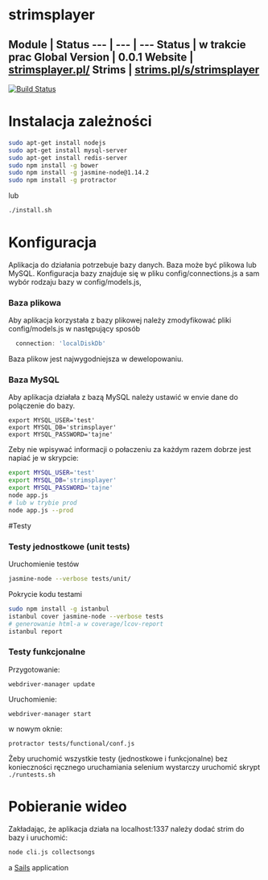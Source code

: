 
# strimsplayer

Module | Status
--- | --- | ---
**Status** | w trakcie prac
**Global Version** | 0.0.1
**Website** |  [strimsplayer.pl/](http://strimsplayer.pl/)
**Strims** | [strims.pl/s/strimsplayer](http://strims.pl/s/strimsplayer)
---

[![Build Status](https://travis-ci.org/Aldor007/strimsplayer.js.svg?branch=master)](https://travis-ci.org/Aldor007/strimsplayer.js)

# Instalacja zależności
```bash
sudo apt-get install nodejs
sudo apt-get install mysql-server
sudo apt-get install redis-server
sudo npm install -g bower
sudo npm install -g jasmine-node@1.14.2
sudo npm install -g protractor
```
lub
```bash
./install.sh
```
# Konfiguracja

Aplikacja do działania potrzebuje bazy danych. Baza może być plikowa lub MySQL.
Konfiguracja bazy znajduje się w pliku config/connections.js a sam wybór rodzaju bazy w config/models.js,

### Baza plikowa
Aby aplikacja korzystała z bazy plikowej należy zmodyfikować pliki config/models.js w następujący sposób
```javascript
  connection: 'localDiskDb'
```
Baza plikow jest najwygodniejsza w dewelopowaniu.
### Baza MySQL
Aby aplikacja działała z bazą MySQL należy ustawić w envie dane do polączenie do bazy.
```
export MYSQL_USER='test'
export MYSQL_DB='strimsplayer'
export MYSQL_PASSWORD='tajne'
```
Zeby nie wpisywać informacji o połaczeniu za każdym razem dobrze jest napiać je w skrypcie:
```bash
export MYSQL_USER='test'
export MYSQL_DB='strimsplayer'
export MYSQL_PASSWORD='tajne'
node app.js
# lub w trybie prod
node app.js --prod
```

#Testy
### Testy jednostkowe (unit tests)
Uruchomienie testów
```bash
jasmine-node --verbose tests/unit/
```
Pokrycie kodu testami
```bash
sudo npm install -g istanbul
istanbul cover jasmine-node --verbose tests
# generowanie html-a w coverage/lcov-report
istanbul report
```
### Testy funkcjonalne
Przygotowanie:
```
webdriver-manager update
```
Uruchomienie:
```
webdriver-manager start
```
w nowym oknie:
```
protractor tests/functional/conf.js
```
Żeby uruchomić wszystkie testy (jednostkowe i funkcjonalne) bez konieczności ręcznego uruchamiania selenium wystarczy uruchomić skrypt `./runtests.sh`

# Pobieranie wideo
Zakładając, że aplikacja działa na localhost:1337 należy dodać strim do bazy  i uruchomić:
```bash
node cli.js collectsongs
```

a [Sails](http://sailsjs.org) application
